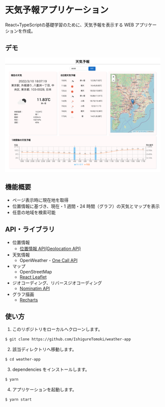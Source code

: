 # 天気予報アプリケーション

React+TypeScriptの基礎学習のために、天気予報を表示する WEB アプリケーションを作成。

## デモ

![デモ](./demo01.png)

## 機能概要

- ページ表示時に現在地を取得
- 位置情報に基づき、現在・1 週間・24 時間（グラフ）の天気とマップを表示
- 任意の地域を検索可能

## API・ライブラリ
- 位置情報
  - [位置情報 API(Geolocation API)](https://developer.mozilla.org/ja/docs/Web/API/Geolocation_API)
- 天気情報
  - OpenWeather - [One Call API](https://openweathermap.org/api/one-call-api)
- マップ
  - OpenStreetMap
  - [React Leaflet](https://react-leaflet.js.org/)
- ジオコーディング、リバースジオコーディング
  - [Nominatim API](https://nominatim.org/release-docs/latest/api/Overview/)
- グラフ描画
  - [Recharts](https://recharts.org/en-US/)

## 使い方

1. このリポジトリをローカルへクローンします。

```bash
$ git clone https://github.com/IshigureTomoki/weather-app
```

2. 該当ディレクトリへ移動します。

```bash
$ cd weather-app
```

3. dependencies をインストールします。

```bash
$ yarn
```

4. アプリケーションを起動します。

```bash
$ yarn start
```
